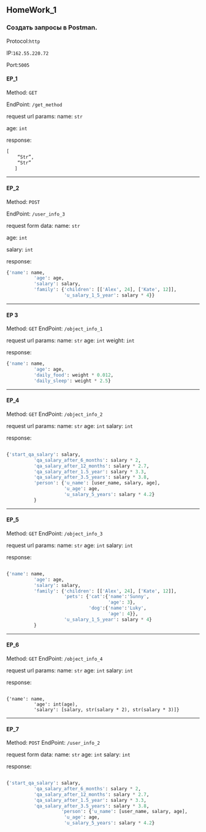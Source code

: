 ## HomeWork_1

### Создать запросы в Postman.

Protocol:`http`

IP:`162.55.220.72`

Port:`5005`

#### EP_1

Method: `GET`

EndPoint: `/get_method`

request url params:
name: `str`

age: `int`

response: 

```python
[
    “Str”,
    “Str”
   ]
```   

___

#### EP_2

Method: `POST`

EndPoint: `/user_info_3`

request form data: 
 name: `str`
 
 age: `int`
 
 salary: `int`

response:

```python
{'name': name,
          'age': age,
          'salary': salary,
          'family': {'children': [['Alex', 24], ['Kate', 12]],
                     'u_salary_1_5_year': salary * 4}}
```

____

#### EP 3

Method: `GET`
EndPoint: `/object_info_1`

request url params: 
 name: `str`
 age: `int`
 weight: `int`

response:

```python
{'name': name,
          'age': age,
          'daily_food': weight * 0.012,
          'daily_sleep': weight * 2.5}

```
___

#### EP_4

Method: `GET`
EndPoint: `/object_info_2`

request url params: 
 name: `str`
 age: `int`
 salary: `int`

response:

```python

{'start_qa_salary': salary,
          'qa_salary_after_6_months': salary * 2,
          'qa_salary_after_12_months': salary * 2.7,
          'qa_salary_after_1.5_year': salary * 3.3,
          'qa_salary_after_3.5_years': salary * 3.8,
          'person': {'u_name': [user_name, salary, age],
                     'u_age': age,
                     'u_salary_5_years': salary * 4.2}
          }
```

___

#### EP_5

Method: `GET`
EndPoint: `/object_info_3`

request url params: 
 name: `str`
 age: `int`
 salary: `int`

response: 

```python

{'name': name,
          'age': age,
          'salary': salary,
          'family': {'children': [['Alex', 24], ['Kate', 12]],
                     'pets': {'cat':{'name':'Sunny',
                                     'age': 3},
                              'dog':{'name':'Luky',
                                     'age': 4}},
                     'u_salary_1_5_year': salary * 4}
          }

```
___

#### EP_6

Method: `GET`
EndPoint: `/object_info_4`

request url params: 
 name: `str`
 age: `int`
 salary: `int`

response: 

```pythone

{'name': name,
          'age': int(age),
          'salary': [salary, str(salary * 2), str(salary * 3)]}

```
___

#### EP_7

 Method: `POST`
 EndPoint: `/user_info_2`
 
 request form data: 
 name: `str`
 age: `int`
 salary: `int`

 response: 

```python

{'start_qa_salary': salary,
          'qa_salary_after_6_months': salary * 2,
          'qa_salary_after_12_months': salary * 2.7,
          'qa_salary_after_1.5_year': salary * 3.3,
          'qa_salary_after_3.5_years': salary * 3.8,
                    'person': {'u_name': [user_name, salary, age],
                     'u_age': age,
                     'u_salary_5_years': salary * 4.2}
```
